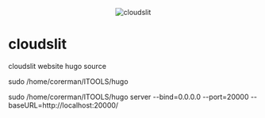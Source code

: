 <!--
 * @Author: gitsrc
 * @Date: 2022-04-19 13:20:47
 * @LastEditors: gitsrc
 * @LastEditTime: 2022-04-19 13:26:48
 * @FilePath: README.md
-->

<p align="center">
<img 
    src="cloudslit.png" 
    border="0" alt="cloudslit">
</p>


# cloudslit
cloudslit website hugo source

sudo /home/corerman/ITOOLS/hugo

sudo /home/corerman/ITOOLS/hugo server --bind=0.0.0.0 --port=20000 --baseURL=http://localhost:20000/